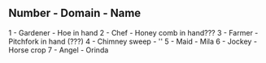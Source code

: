 Number - Domain - Name
---
1 - Gardener - Hoe in hand
2 - Chef - Honey comb in hand???
3 - Farmer - Pitchfork in hand (???)
4 - Chimney sweep - ''
5 - Maid - Mila
6 - Jockey - Horse crop
7 - Angel - Orinda
